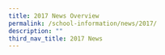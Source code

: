```yaml
---
title: 2017 News Overview
permalink: /school-information/news/2017/
description: ""
third_nav_title: 2017 News
---
```





